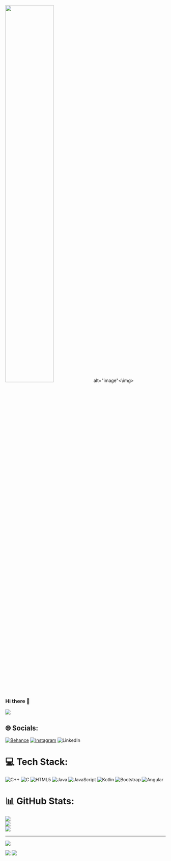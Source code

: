 <img height= "55%" src="https://wallpapercave.com/wp/wp9314293.jpg">alt="image"<\img>
### Hi there 👋

<!--
**Mohd-umer38656/Mohd-umer38656** is a ✨ _special_ ✨ repository because its `README.md` (this file) appears on your GitHub profile.

Here are some ideas to get you started:

- 🔭 I’m currently working on ...
- 🌱 I’m currently learning ...
- 👯 I’m looking to collaborate on ...
- 🤔 I’m looking for help with ...
- 💬 Ask me about ...
- 📫 How to reach me: ...
- 😄 Pronouns: ...
- ⚡ Fun fact: ...
-->
<a href="https://visitcount.itsvg.in">
  <img src="https://visitcount.itsvg.in/api?id=parshantGaur32&label=Coding%20Work&color=2&icon=0&pretty=false" />
</a>

## 🌐 Socials:
[![Behance](https://img.shields.io/badge/Behance-1769ff?logo=behance&logoColor=white)](https://behance.net/Mohd-umer38656) [![Instagram](https://img.shields.io/badge/Instagram-%23E4405F.svg?logo=Instagram&logoColor=white)](https://instagram.com/Sa_hil6189) ![LinkedIn](https://img.shields.io/badge/LinkedIn-%230077B5.svg?logo=linkedin&logoColor=white)

# 💻 Tech Stack:
![C++](https://img.shields.io/badge/c++-%2300599C.svg?style=for-the-badge&logo=c%2B%2B&logoColor=white) ![C](https://img.shields.io/badge/c-%2300599C.svg?style=for-the-badge&logo=c&logoColor=white) ![HTML5](https://img.shields.io/badge/html5-%23E34F26.svg?style=for-the-badge&logo=html5&logoColor=white) ![Java](https://img.shields.io/badge/java-%23ED8B00.svg?style=for-the-badge&logo=java&logoColor=white) ![JavaScript](https://img.shields.io/badge/javascript-%23323330.svg?style=for-the-badge&logo=javascript&logoColor=%23F7DF1E) ![Kotlin](https://img.shields.io/badge/kotlin-%230095D5.svg?style=for-the-badge&logo=kotlin&logoColor=white) ![Bootstrap](https://img.shields.io/badge/bootstrap-%23563D7C.svg?style=for-the-badge&logo=bootstrap&logoColor=white) ![Angular](https://img.shields.io/badge/angular-%23DD0031.svg?style=for-the-badge&logo=angular&logoColor=white)
# 📊 GitHub Stats:
![](https://github-readme-stats.vercel.app/api?username=Mohd-umer38656&theme=dark&hide_border=false&include_all_commits=false&count_private=false)<br/>
![](https://github-readme-streak-stats.herokuapp.com/?user=Mohd-umer38656&theme=dark&hide_border=false)<br/>
![](https://github-readme-stats.vercel.app/api/top-langs/?username=Mohd-umer38656&theme=dark&hide_border=false&include_all_commits=false&count_private=false&layout=compact)

---
[![](https://visitcount.itsvg.in/api?id=Mohd-umer38656&icon=0&color=0)](https://visitcount.itsvg.in)

<!-- Proudly created with GPRM ( https://gprm.itsvg.in ) -->
[![](https://visitcount.itsvg.in/api?id=parshantGaur32&label=Coding%20Work&color=2&icon=0&pretty=false)](https://visitcount.itsvg.in)
<a href="https://visitcount.itsvg.in">
  <img src="https://visitcount.itsvg.in/api?id=parshantGaur32&label=Coding%20Work&color=2&icon=0&pretty=false" />
</a>

